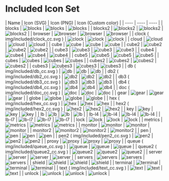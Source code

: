 # Included Icon Set

| Name | Icon (SVG) | Icon (PNG) | Icon (Custom color) |
| ---- | ---- | ---- |
| blocks | ![blocks](img/included/blocks.svg) | ![blocks](img/included/blocks.png) | ![blocks](img/included/blocks_cc.svg) |
| blocks2 | ![blocks2](img/included/blocks2.svg) | ![blocks2](img/included/blocks2.png) | ![blocks2](img/included/blocks2_cc.svg) |
| browser | ![browser](img/included/browser.svg) | ![browser](img/included/browser.png) | ![browser](img/included/browser_cc.svg) |
| clock ( img/included/clock_cc.svg ) | ![clock](img/included/clock.svg) | ![clock](img/included/clock.png) | ![clock](img/included/clock_cc.svg) |
| cloud | ![cloud](img/included/cloud.svg) | ![cloud](img/included/cloud.png) | ![cloud](img/included/cloud_cc.svg) |
| cube | ![cube](img/included/cube.svg) | ![cube](img/included/cube.png) | ![cube](img/included/cube_cc.svg) |
| cube2 | ![cube2](img/included/cube2.svg) | ![cube2](img/included/cube2.png) | ![cube2](img/included/cube2_cc.svg) |
| cube3 | ![cube3](img/included/cube3.svg) | ![cube3](img/included/cube3.png) | ![cube3](img/included/cube3_cc.svg) |
| cube4 | ![cube4](img/included/cube4.svg) | ![cube4](img/included/cube4.png) | ![cube4](img/included/cube4_cc.svg) |
| cube5 | ![cube5](img/included/cube5.svg) | ![cube5](img/included/cube5.png) | ![cube5](img/included/cube5_cc.svg) |
| cubes | ![cubes](img/included/cubes.svg) | ![cubes](img/included/cubes.png) | ![cubes](img/included/cubes_cc.svg) |
| cubes2 | ![cubes2](img/included/cubes2.svg) | ![cubes2](img/included/cubes2.png) | ![cubes2](img/included/cubes2_cc.svg) |
| cubes3 | ![cubes3](img/included/cubes3.svg) | ![cubes3](img/included/cubes3.png) | ![cubes3](img/included/cubes3_cc.svg) |
| db ( img/included/db_cc.svg ) | ![db](img/included/db.svg) | ![db](img/included/db.png) | ![db](img/included/db_cc.svg) |
| db2 ( img/included/db2_cc.svg ) | ![db2](img/included/db2.svg) | ![db2](img/included/db2.png) | ![db2](img/included/db2_cc.svg) |
| db3 ( img/included/db3_cc.svg ) | ![db3](img/included/db3.svg) | ![db3](img/included/db3.png) | ![db3](img/included/db3_cc.svg) |
| db4 ( img/included/db4_cc.svg ) | ![db4](img/included/db4.svg) | ![db4](img/included/db4.png) | ![db4](img/included/db4_cc.svg) |
| doc ( img/included/doc_cc.svg ) | ![doc](img/included/doc.svg) | ![doc](img/included/doc.png) | ![doc](img/included/doc_cc.svg) |
| gear | ![gear](img/included/gear.svg) | ![gear](img/included/gear.png) | ![gear](img/included/gear_cc.svg) |
| globe | ![globe](img/included/globe.svg) | ![globe](img/included/globe.png) | ![globe](img/included/globe_cc.svg) |
| hex ( img/included/hex_cc.svg ) | ![hex](img/included/hex.svg) | ![hex](img/included/hex.png) | ![hex](img/included/hex_cc.svg) |
| hex2 ( img/included/hex2_cc.svg ) | ![hex2](img/included/hex2.svg) | ![hex2](img/included/hex2.png) | ![hex2](img/included/hex2_cc.svg) |
| key | ![key](img/included/key.svg) | ![key](img/included/key.png) | ![key](img/included/key_cc.svg) |
| lb | ![lb](img/included/lb.svg) | ![lb](img/included/lb.png) | ![lb](img/included/lb_cc.svg) |
| lb-l4 | ![lb-l4](img/included/lb-l4.svg) | ![lb-l4](img/included/lb-l4.png) | ![lb-l4](img/included/lb-l4_cc.svg) |
| lb-l7 | ![lb-l7](img/included/lb-l7.svg) | ![lb-l7](img/included/lb-l7.png) | ![lb-l7](img/included/lb-l7_cc.svg) |
| lock | ![lock](img/included/lock.svg) | ![lock](img/included/lock.png) | ![lock](img/included/lock_cc.svg) |
| metrics | ![metrics](img/included/metrics.svg) | ![metrics](img/included/metrics.png) | ![metrics](img/included/metrics_cc.svg) |
| monitor | ![monitor](img/included/monitor.svg) | ![monitor](img/included/monitor.png) | ![monitor](img/included/monitor_cc.svg) |
| monitor2 | ![monitor2](img/included/monitor2.svg) | ![monitor2](img/included/monitor2.png) | ![monitor2](img/included/monitor2_cc.svg) |
| pen | ![pen](img/included/pen.svg) | ![pen](img/included/pen.png) | ![pen](img/included/pen_cc.svg) |
| pen2 ( img/included/pen2_cc.svg ) | ![pen2](img/included/pen2.svg) | ![pen2](img/included/pen2.png) | ![pen2](img/included/pen2_cc.svg) |
| proxy | ![proxy](img/included/proxy.svg) | ![proxy](img/included/proxy.png) | ![proxy](img/included/proxy_cc.svg) |
| queue ( img/included/queue_cc.svg ) | ![queue](img/included/queue.svg) | ![queue](img/included/queue.png) | ![queue](img/included/queue_cc.svg) |
| queue2 ( img/included/queue2_cc.svg ) | ![queue2](img/included/queue2.svg) | ![queue2](img/included/queue2.png) | ![queue2](img/included/queue2_cc.svg) |
| server | ![server](img/included/server.svg) | ![server](img/included/server.png) | ![server](img/included/server_cc.svg) |
| servers | ![servers](img/included/servers.svg) | ![servers](img/included/servers.png) | ![servers](img/included/servers_cc.svg) |
| shield | ![shield](img/included/shield.svg) | ![shield](img/included/shield.png) | ![shield](img/included/shield_cc.svg) |
| terminal | ![terminal](img/included/terminal.svg) | ![terminal](img/included/terminal.png) | ![terminal](img/included/terminal_cc.svg) |
| text ( img/included/text_cc.svg ) | ![text](img/included/text.svg) | ![text](img/included/text.png) | ![text](img/included/text_cc.svg) |
| unlock | ![unlock](img/included/unlock.svg) | ![unlock](img/included/unlock.png) | ![unlock](img/included/unlock_cc.svg) |
